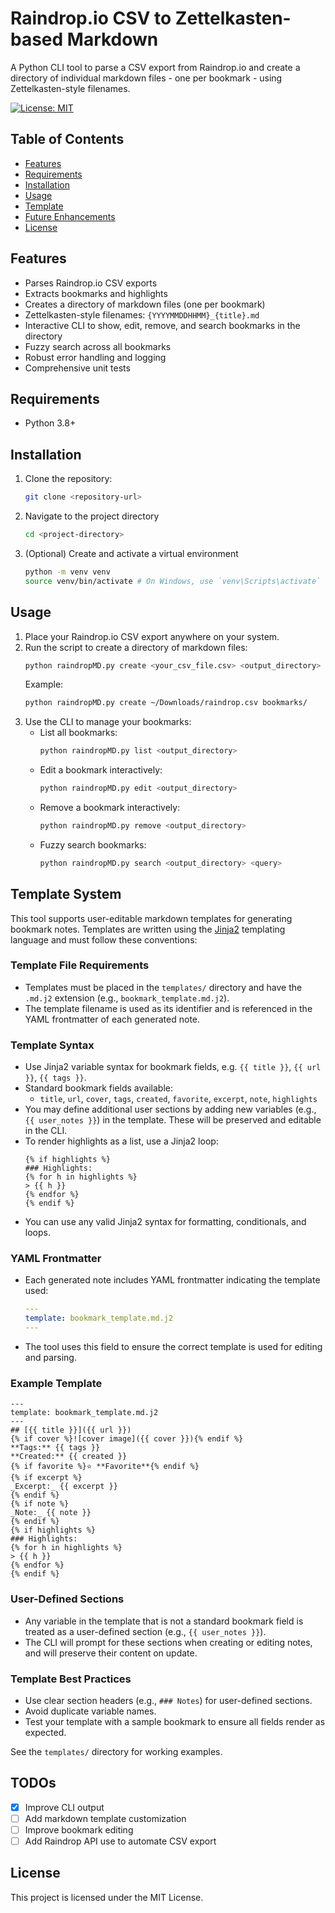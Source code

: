 # Raindrop.io CSV to Zettelkasten-based Markdown

A Python CLI tool to parse a CSV export from Raindrop.io and create a directory of individual markdown files - one per bookmark - using Zettelkasten-style filenames.

[![License: MIT](https://img.shields.io/badge/License-MIT-yellow.svg)](https://opensource.org/licenses/MIT)

## Table of Contents
- [Features](#features)
- [Requirements](#requirements)
- [Installation](#installation)
- [Usage](#usage)
- [Template](#template-system)
- [Future Enhancements](#future-enhancements)
- [License](#license)


## Features
- Parses Raindrop.io CSV exports
- Extracts bookmarks and highlights
- Creates a directory of markdown files (one per bookmark)
- Zettelkasten-style filenames: `{YYYYMMDDHHMM}_{title}.md`
- Interactive CLI to show, edit, remove, and search bookmarks in the directory
- Fuzzy search across all bookmarks
- Robust error handling and logging
- Comprehensive unit tests

## Requirements
- Python 3.8+

## Installation

1. Clone the repository:
   ```sh
   git clone <repository-url>
   ```

2. Navigate to the project directory
   ```sh
   cd <project-directory>
   ```

3. (Optional) Create and activate a virtual environment
   ```sh
   python -m venv venv
   source venv/bin/activate # On Windows, use `venv\Scripts\activate`
   ```

## Usage
1. Place your Raindrop.io CSV export anywhere on your system.
2. Run the script to create a directory of markdown files:
   ```sh
   python raindropMD.py create <your_csv_file.csv> <output_directory>
   ```
   Example:
   ```sh
   python raindropMD.py create ~/Downloads/raindrop.csv bookmarks/
   ```
3. Use the CLI to manage your bookmarks:
   - List all bookmarks:
     ```sh
     python raindropMD.py list <output_directory>
     ```
   - Edit a bookmark interactively:
     ```sh
     python raindropMD.py edit <output_directory>
     ```
   - Remove a bookmark interactively:
     ```sh
     python raindropMD.py remove <output_directory>
     ```
   - Fuzzy search bookmarks:
     ```sh
     python raindropMD.py search <output_directory> <query>
     ```

## Template System

This tool supports user-editable markdown templates for generating bookmark notes. Templates are written using the [Jinja2](https://jinja.palletsprojects.com/) templating language and must follow these conventions:

### Template File Requirements
- Templates must be placed in the `templates/` directory and have the `.md.j2` extension (e.g., `bookmark_template.md.j2`).
- The template filename is used as its identifier and is referenced in the YAML frontmatter of each generated note.

### Template Syntax
- Use Jinja2 variable syntax for bookmark fields, e.g. `{{ title }}`, `{{ url }}`, `{{ tags }}`.
- Standard bookmark fields available:
  - `title`, `url`, `cover`, `tags`, `created`, `favorite`, `excerpt`, `note`, `highlights`
- You may define additional user sections by adding new variables (e.g., `{{ user_notes }}`) in the template. These will be preserved and editable in the CLI.
- To render highlights as a list, use a Jinja2 loop:
  ```jinja
  {% if highlights %}
  ### Highlights:
  {% for h in highlights %}
  > {{ h }}
  {% endfor %}
  {% endif %}
  ```
- You can use any valid Jinja2 syntax for formatting, conditionals, and loops.

### YAML Frontmatter
- Each generated note includes YAML frontmatter indicating the template used:
  ```yaml
  ---
  template: bookmark_template.md.j2
  ---
  ```
- The tool uses this field to ensure the correct template is used for editing and parsing.

### Example Template
```
---
template: bookmark_template.md.j2
---
## [{{ title }}]({{ url }})
{% if cover %}![cover image]({{ cover }}){% endif %}
**Tags:** {{ tags }}
**Created:** {{ created }}
{% if favorite %}⭐ **Favorite**{% endif %}
{% if excerpt %}
_Excerpt:_ {{ excerpt }}
{% endif %}
{% if note %}
_Note:_ {{ note }}
{% endif %}
{% if highlights %}
### Highlights:
{% for h in highlights %}
> {{ h }}
{% endfor %}
{% endif %}
```

### User-Defined Sections
- Any variable in the template that is not a standard bookmark field is treated as a user-defined section (e.g., `{{ user_notes }}`).
- The CLI will prompt for these sections when creating or editing notes, and will preserve their content on update.

### Template Best Practices
- Use clear section headers (e.g., `### Notes`) for user-defined sections.
- Avoid duplicate variable names.
- Test your template with a sample bookmark to ensure all fields render as expected.

See the `templates/` directory for working examples.


## TODOs
- [x] Improve CLI output
- [ ] Add markdown template customization
- [ ] Improve bookmark editing
- [ ] Add Raindrop API use to automate CSV export

## License
This project is licensed under the MIT License.


